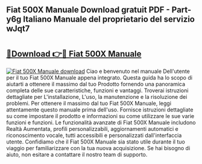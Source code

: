 ## Fiat 500X Manuale Download gratuit PDF - Part-y6g Italiano Manuale del proprietario del servizio wJqt7

# <h2><a href="http://dfee0hz.blite.top/?on=Fiat+500X+Manuale">🔗Download 👉🔴 Fiat 500X Manuale</a></h2>

[![Fiat 500X Manuale download](https://i.imgur.com/lujVjoI.png)](http://dfee0hz.blite.top/?on=Fiat+500X+Manuale)
Ciao e benvenuto nel manuale Dell'utente per il tuo Fiat 500X Manuale appena integrato. Questa guida ha lo scopo di aiutarti a ottenere il massimo dal tuo Prodotto fornendo una panoramica completa delle sue caratteristiche, funzioni e vantaggi. Troverai istruzioni dettagliate per L'installazione, L'uso, la manutenzione e la risoluzione dei problemi. Per ottenere il massimo dal tuo Fiat 500X Manuale, leggi attentamente questo manuale prima dell'uso. Fornisce istruzioni dettagliate su come impostare il prodotto e informazioni su come utilizzare le sue varie funzioni e funzioni. Le funzionalità avanzate di Fiat 500X Manuale includono Realtà Aumentata, profili personalizzabili, aggiornamenti automatici e riconoscimento vocale, tutti accessibili e personalizzati dall'interfaccia utente. Confidiamo che il Fiat 500X Manuale sia stato utile durante il tuo viaggio per familiarizzare con la tua nuova acquisizione. Se hai bisogno di aiuto, non esitare a contattare il nostro team di supporto.
